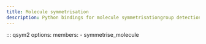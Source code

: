 ```yaml
---
title: Molecule symmetrisation
description: Python bindings for molecule symmetrisationgroup detection in QSym²
---
```


::: qsym2
    options:
      members:
        - symmetrise_molecule
